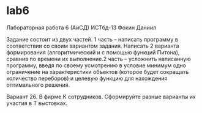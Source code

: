 # lab6
Лабораторная работа 6 (АиСД) ИСТбд-13 Фокин Даниил

Задание состоит из двух частей. 
1 часть – написать программу в соответствии со своим вариантом задания. Написать 2 варианта формирования (алгоритмический и с помощью функций Питона), сравнив по времени их выполнение.2 часть – усложнить написанную программу, введя по своему усмотрению в условие минимум одно ограничение на характеристики объектов (которое будет сокращать количество переборов)  и целевую функцию для нахождения оптимального  решения.

Вариант 26. В фирме К сотрудников. Сформируйте разные варианты их участия в Т выстовках.
